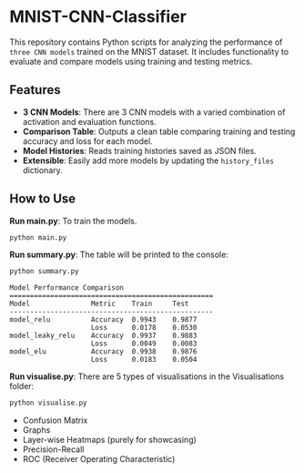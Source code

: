 # MNIST-CNN-Classifier

This repository contains Python scripts for analyzing the performance of `three CNN models` trained on the MNIST dataset. It includes functionality to evaluate and compare models using training and testing metrics.

## Features

- **3 CNN Models**: There are 3 CNN models with a varied combination of activation and evaluation functions. 
- **Comparison Table**: Outputs a clean table comparing training and testing accuracy and loss for each model.
- **Model Histories**: Reads training histories saved as JSON files.
- **Extensible**: Easily add more models by updating the `history_files` dictionary.

## How to Use

**Run main.py**: To train the models.

```bash
python main.py
```
**Run summary.py**: The table will be printed to the console:
```bash
python summary.py
```

```
Model Performance Comparison
==================================================
Model               Metric    Train     Test      
--------------------------------------------------
model_relu          Accuracy  0.9943    0.9877    
                    Loss      0.0178    0.0530    
model_leaky_relu    Accuracy  0.9937    0.9883    
                    Loss      0.0049    0.0083    
model_elu           Accuracy  0.9938    0.9876    
                    Loss      0.0183    0.0504  
```

**Run visualise.py**: There are 5 types of visualisations in the Visualisations folder:
```bash
python visualise.py
```
- Confusion Matrix
- Graphs
- Layer-wise Heatmaps (purely for showcasing)
- Precision-Recall
- ROC (Receiver Operating Characteristic)
